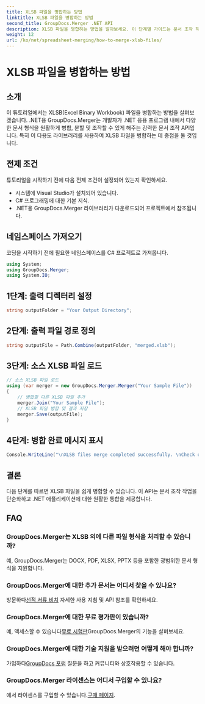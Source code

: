 ```yaml
---
title: XLSB 파일을 병합하는 방법
linktitle: XLSB 파일을 병합하는 방법
second_title: GroupDocs.Merger .NET API
description: XLSB 파일을 병합하는 방법을 알아보세요. 이 단계별 가이드는 문서 조작 작업을 단순화합니다.
weight: 12
url: /ko/net/spreadsheet-merging/how-to-merge-xlsb-files/
---
```


# XLSB 파일을 병합하는 방법

## 소개
이 튜토리얼에서는 XLSB(Excel Binary Workbook) 파일을 병합하는 방법을 살펴보겠습니다. .NET용 GroupDocs.Merger는 개발자가 .NET 응용 프로그램 내에서 다양한 문서 형식을 원활하게 병합, 분할 및 조작할 수 있게 해주는 강력한 문서 조작 API입니다. 특히 이 다용도 라이브러리를 사용하여 XLSB 파일을 병합하는 데 중점을 둘 것입니다.
## 전제 조건
튜토리얼을 시작하기 전에 다음 전제 조건이 설정되어 있는지 확인하세요.
- 시스템에 Visual Studio가 설치되어 있습니다.
- C# 프로그래밍에 대한 기본 지식.
- .NET용 GroupDocs.Merger 라이브러리가 다운로드되어 프로젝트에서 참조됩니다.
  

## 네임스페이스 가져오기
코딩을 시작하기 전에 필요한 네임스페이스를 C# 프로젝트로 가져옵니다.
```csharp
using System; 
using GroupDocs.Merger;
using System.IO;
```
## 1단계: 출력 디렉터리 설정
```csharp
string outputFolder = "Your Output Directory";
```
## 2단계: 출력 파일 경로 정의
```csharp
string outputFile = Path.Combine(outputFolder, "merged.xlsb");
```
## 3단계: 소스 XLSB 파일 로드
```csharp
// 소스 XLSB 파일 로드
using (var merger = new GroupDocs.Merger.Merger("Your Sample File"))
{
    // 병합할 다른 XLSB 파일 추가
    merger.Join("Your Sample File");
    // XLSB 파일 병합 및 결과 저장
    merger.Save(outputFile);
}
```
## 4단계: 병합 완료 메시지 표시
```csharp
Console.WriteLine("\nXLSB files merge completed successfully. \nCheck output in {0}", outputFolder);
```

## 결론
다음 단계를 따르면 XLSB 파일을 쉽게 병합할 수 있습니다. 이 API는 문서 조작 작업을 단순화하고 .NET 애플리케이션에 대한 원활한 통합을 제공합니다.

## FAQ
### GroupDocs.Merger는 XLSB 외에 다른 파일 형식을 처리할 수 있습니까?
예, GroupDocs.Merger는 DOCX, PDF, XLSX, PPTX 등을 포함한 광범위한 문서 형식을 지원합니다.
### GroupDocs.Merger에 대한 추가 문서는 어디서 찾을 수 있나요?
 방문하다[선적 서류 비치](https://tutorials.groupdocs.com/merger/net/) 자세한 사용 지침 및 API 참조를 확인하세요.
### GroupDocs.Merger에 대한 무료 평가판이 있습니까?
 예, 액세스할 수 있습니다[무료 시험판](https://releases.groupdocs.com/)GroupDocs.Merger의 기능을 살펴보세요.
### GroupDocs.Merger에 대한 기술 지원을 받으려면 어떻게 해야 합니까?
 가입하다[GroupDocs 포럼](https://forum.groupdocs.com/c/merger/32) 질문을 하고 커뮤니티와 상호작용할 수 있습니다.
### GroupDocs.Merger 라이센스는 어디서 구입할 수 있나요?
 에서 라이센스를 구입할 수 있습니다.[구매 페이지](https://purchase.groupdocs.com/buy).